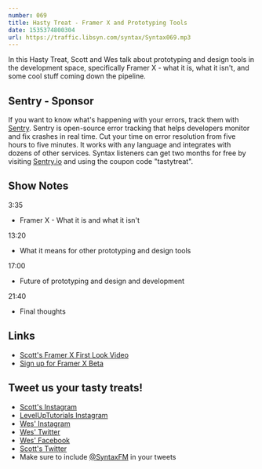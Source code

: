 ```yaml
---
number: 069
title: Hasty Treat - Framer X and Prototyping Tools
date: 1535374800304
url: https://traffic.libsyn.com/syntax/Syntax069.mp3
---
```


In this Hasty Treat, Scott and Wes talk about prototyping and design tools in the development space, specifically Framer X - what it is, what it isn't, and some cool stuff coming down the pipeline. 

## Sentry - Sponsor

If you want to know what's happening with your errors, track them with [Sentry](https://sentry.io/). Sentry is open-source error tracking that helps developers monitor and fix crashes in real time. Cut your time on error resolution from five hours to five minutes. It works with any language and integrates with dozens of other services. Syntax listeners can get two months for free by visiting [Sentry.io](https://sentry.io/) and using the coupon code "tastytreat".

## Show Notes

3:35 

* Framer X - What it is and what it isn't

13:20

* What it means for other prototyping and design tools

17:00

* Future of prototyping and design and development

21:40

* Final thoughts

## Links

* [Scott's Framer X First Look Video](https://youtu.be/oUhoBus1nn0)
* [Sign up for Framer X Beta](https://framer.com/x/)

## Tweet us your tasty treats!

* [Scott's Instagram](https://www.instagram.com/stolinski/)
* [LevelUpTutorials Instagram](https://www.instagram.com/LevelUpTutorials/)
* [Wes' Instagram](https://www.instagram.com/wesbos/)
* [Wes' Twitter](https://twitter.com/wesbos)
* [Wes' Facebook](https://www.facebook.com/wesbos.developer)
* [Scott's Twitter](https://twitter.com/stolinski)
* Make sure to include [@SyntaxFM](https://twitter.com/SyntaxFM) in your tweets
